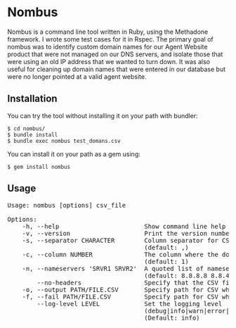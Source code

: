 # Nombus

Nombus is a command line tool written in Ruby, using the Methadone framework. I wrote some test cases for it in Rspec. The primary goal of nombus was to identify custom domain names for our Agent Website product that were not managed on our DNS servers, and isolate those that were using an old IP address that we wanted to turn down. It was also useful for cleaning up domain names that were entered in our database but were no longer pointed at a valid agent website.

## Installation

You can try the tool without installing it on your path with bundler:

    $ cd nombus/  
    $ bundle install  
    $ bundle exec nombus test_domans.csv

You can install it on your path as a gem using:

    $ gem install nombus

## Usage
<pre>
Usage: nombus [options] csv_file

Options:  
    -h, --help                       Show command line help
    -v, --version                    Print the version number & quit
    -s, --separator CHARACTER        Column separator for CSV file. Use '\t' for tabs & single-quotes to escape special characters
                                     (default: ,)
    -c, --column NUMBER              The column where the domain name is stored in the csv file, starting at 1
                                     (default: 1)
    -n, --nameservers 'SRVR1 SRVR2'  A quoted list of nameservers to use for lookup queries
                                     (default: 8.8.8.8 8.8.4.4)
        --no-headers                 Specify that the CSV file has no headers, default assumes headers exist
    -o, --output PATH/FILE.CSV       Specify path for CSV where records for domains that are not managed by us will be stored
    -f, --fail PATH/FILE.CSV         Specify path for CSV where records for domains that failed dns lookup will be stored
        --log-level LEVEL            Set the logging level
                                     (debug|info|warn|error|fatal)
                                     (Default: info)
</pre>